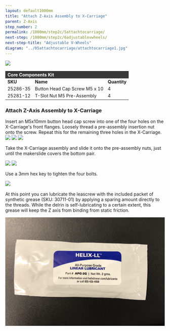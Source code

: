 ```yaml
---
layout: default1000mm
title: "Attach Z-Axis Assembly to X-Carriage"
parent: Z-Axis
step_number: 2
permalink: /1000mm/step2c/5attachtocarriage/
next-step: /1000mm/step2c/6adjustablevwheels/
next-step-title: "Adjustable V-Wheels"
diagram: "../05attachtocarriage/attachtocarriage1.jpg"
---
```

<img src="../../../photo/jpfsPA120456.jpg">

<table>
  <tr>
    <td style="color:#fff;background: #383838" colspan="3">
      <b>Core Components Kit</b>
    </td>
  </tr>
  <tr>
    <td>
      <b>SKU</b>
    </td>
    <td>
      <b>Name</b>
    </td>
    <td>
      <b>Quantity</b>
    </td>
  </tr>
  <tr>
    <td>
      25286-35
    </td>
    <td>
      Button Head Cap Screw M5 x 10
    </td>
    <td>
      4
    </td>
  </tr>
  <tr>
    <td>
      25281-12
    </td>
    <td>
      T-Slot Nut M5 Pre-Assembly
    </td>
    <td>
      4
    </td>
  </tr>
</table>


<h3>Attach Z-Axis Assembly to X-Carriage</h3>

Insert an M5x10mm button head cap screw into one of the four holes on the X-Carriage's front flanges. Loosely thread a pre-assembly insertion nut onto the screw. Repeat this for the remaining three holes in the X-Carriage.
<img src="../../../photo/jpfsPA120448.jpg">
<img src="../../../photo/jpfsPA120451.jpg">
<img src="../../step2/photo/jpfs_DSC2714.jpg">

Take the X-Carriage assembly and slide it onto the pre-assembly nuts, just until the makerslide covers the bottom pair.

<img src="../../step2/photo/jpfs_DSC2716.jpg">
<img src="../../step2/photo/jpfs_DSC2718.jpg">

Use a 3mm hex key to tighten the four bolts.

<img src="../../step2/photo/jpfs_DSC2721.jpg">

At this point you can lubricate the leascrew with the included packet of synthetic grease (SKU: 30711-01) by applying a sparing amount directly to the threads. While the delrin is self-lubricating to a certain extent, this grease will keep the Z axis from binding from static friction. 

<img src ="../../../photo/lubepacket.jpeg">


